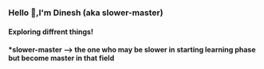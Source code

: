 ### Hello 👋,I'm  Dinesh (aka **slower-master**)
#### Exploring diffrent things!

                                             
                                             
                                                                               
                                             

<!-- ![GitHub stats](https://github-readme-stats.vercel.app/api?username=dinesh-cpu&show_icons=true)   -->

<!--  [<img src='https://cdn.jsdelivr.net/npm/simple-icons@3.0.1/icons/geeksforgeeks.svg' alt='github' height='30'>](https://auth.geeksforgeeks.org/user/dineshmatrix2/practice/)  [<img src='https://cdn.jsdelivr.net/npm/simple-icons@3.0.1/icons/linkedin.svg' alt='linkedin' height='30'>](https://www.linkedin.com/in/dineshram44)  -->
 
 
 
 <!-- ![Profile views](https://gpvc.arturio.dev/slower-master) -->

#### *slower-master --> the one who may be slower in starting learning phase but become master in that field 
